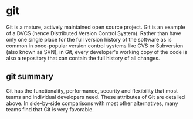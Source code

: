 # git
Git is a mature, actively maintained open source project.
Git is an example of a DVCS (hence Distributed Version Control System). Rather than have only one single place for the full version history of the software as is common in
once-popular version control systems like CVS or Subversion (also known as SVN), in Git, every developer's working copy of the code is also a repository that can contain the full
history of all changes.

## git summary
Git has the functionality, performance, security and flexibility that most teams and individual developers need. These attributes of Git are detailed above. In side-by-side
comparisons with most other alternatives, many teams find that Git is very favorable.
